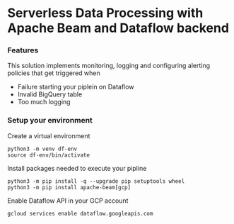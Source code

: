 # Serverless Data Processing with Apache Beam and Dataflow backend

### Features

This solution implements monitoring, logging and configuring alerting policies that get triggered when 
- Failure starting your piplein on Dataflow
- Invalid BigQuery table
- Too much logging

### Setup your environment

Create a virtual environment 
```
python3 -m venv df-env
source df-env/bin/activate

```
Install packages needed to execute your pipline

```
python3 -m pip install -q --upgrade pip setuptools wheel
python3 -m pip install apache-beam[gcp]
```

Enable Dataflow API in your GCP account

```
gcloud services enable dataflow.googleapis.com
```
